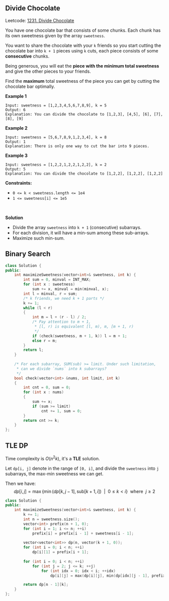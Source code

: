 ## Divide Chocolate

Leetcode: [1231. Divide Chocolate](https://leetcode-cn.com/problems/divide-chocolate/)

You have one chocolate bar that consists of some chunks. Each chunk has its own sweetness given by the array `sweetness`.

You want to share the chocolate with your `k` friends so you start cutting the chocolate bar into `k + 1` pieces using `k` cuts, each piece consists of some **consecutive** chunks.

Being generous, you will eat the **piece with the minimum total sweetness** and give the other pieces to your friends.

Find the **maximum** total sweetness of the piece you can get by cutting the chocolate bar optimally.

**Example 1**

```
Input: sweetness = [1,2,3,4,5,6,7,8,9], k = 5
Output: 6
Explanation: You can divide the chocolate to [1,2,3], [4,5], [6], [7], [8], [9]
```

**Example 2**

```
Input: sweetness = [5,6,7,8,9,1,2,3,4], k = 8
Output: 1
Explanation: There is only one way to cut the bar into 9 pieces.
```

**Example 3**

```
Input: sweetness = [1,2,2,1,2,2,1,2,2], k = 2
Output: 5
Explanation: You can divide the chocolate to [1,2,2], [1,2,2], [1,2,2]
```

**Constraints:**

- `0 <= k < sweetness.length <= 1e4`
- `1 <= sweetness[i] <= 1e5`

<br/>

**Solution**

- Divide the array `sweetness` into `k + 1` (consecutive) subarrays.
- For each division, it will have a min-sum among these sub-arrays.
- Maximize such min-sum.



## Binary Search

```cpp
class Solution {
public:
    int maximizeSweetness(vector<int>& sweetness, int k) {
        int sum = 0, minval = INT_MAX;
        for (int x : sweetness)
            sum += x, minval = min(minval, x);
        int l = minval, r = sum;
        /* k friends, we need k + 1 parts */
        k += 1;
        while (l < r)
        {
            int m = l + (r - l) / 2;
            /* Pay attention to m + 1,
             * [l, r) is equivalent [l, m), m, [m + 1, r)
             */
            if (check(sweetness, m + 1, k)) l = m + 1;
            else r = m;
        }
        return l;
    }
    
    /* For each subarray, SUM(sub) >= limit. Under such limitation, 
     * can we divide `nums` into k subarrays?
     */
    bool check(vector<int> &nums, int limit, int k)
    {
        int cnt = 0, sum = 0;
        for (int x : nums)
        {
            sum += x;
            if (sum >= limit)
                cnt += 1, sum = 0;
		}
        return cnt >= k;
    }
};
```





## TLE DP

Time complexity is $O(n^2k)$, it's a **TLE** solution.

Let `dp[i, j]` denote in the range of `[0, i]`, and divide the `sweetness` into `j` subarrays, the max-min sweetness we can get.

Then we have:
$$
dp[i, j] = \max\{ \min{(dp[k, j - 1], \text{sub}[k+1, i])} \ \ | \ \ 0 \le k < i \} \ \ \text{where} \ \ j \ge 2
$$

```cpp
class Solution {
public:
    int maximizeSweetness(vector<int>& sweetness, int k) {
        k += 1;
        int n = sweetness.size();
        vector<int> prefix(n + 1, 0);
        for (int i = 1; i <= n; ++i)
            prefix[i] = prefix[i - 1] + sweetness[i - 1];
        
        vector<vector<int>> dp(n, vector(k + 1, 0));
        for (int i = 0; i < n; ++i)
            dp[i][1] = prefix[i + 1];
        
        for (int i = 0; i < n; ++i)
            for (int j = 2; j <= k; ++j)
                for (int idx = 0; idx < i; ++idx)
                    dp[i][j] = max(dp[i][j], min(dp[idx][j - 1], prefix[i + 1] - prefix[idx + 1]));

        return dp[n - 1][k];
    }
};
```

